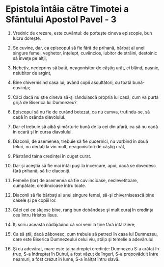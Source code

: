 # Epistola &#238;nt&#226;ia c&#259;tre Timotei a Sf&#226;ntului Apostol Pavel - 3

1. Vrednic de crezare, este cuvântul: de pofteşte cineva episcopie, bun lucru doreşte. 

2. Se cuvine, dar, ca episcopul să fie fără de prihană, bărbat al unei singure femei, veghetor, înţelept, cuviincios, iubitor de străini, destoinic să înveţe pe alţii, 

3. Nebeţiv, nedeprins să bată, neagonisitor de câştig urât, ci blând, paşnic, neiubitor de argint, 

4. Bine chivernisind casa lui, având copii ascultători, cu toată bună-cuviinţa; 

5. Căci dacă nu ştie cineva să-şi rânduiască propria lui casă, cum va purta grijă de Biserica lui Dumnezeu? 

6. Episcopul să nu fie de curând botezat, ca nu cumva, trufindu-se, să cadă în osânda diavolului. 

7. Dar el trebuie să aibă şi mărturie bună de la cei din afară, ca să nu cadă în ocară şi în cursa diavolului. 

8. Diaconii, de asemenea, trebuie să fie cucernici, nu vorbind în două feluri, nu dedaţi la vin mult, neagonisitori de câştig urât, 

9. Păstrând taina credinţei în cuget curat. 

10. Dar şi aceştia să fie mai întâi puşi la încercare, apoi, dacă se dovedesc fără prihană, să fie diaconiţi. 

11. Femeile (lor) de asemenea să fie cuviincioase, neclevetitoare, cumpătate, credincioase întru toate. 

12. Diaconii să fie bărbaţi ai unei singure femei, să-şi chivernisească bine casele şi pe copiii lor. 

13. Căci cei ce slujesc bine, rang bun dobândesc şi mult curaj în credinţa cea întru Hristos Iisus. 

14. Îţi scriu aceasta nădăjduind că voi veni la tine fără întârziere; 

15. Ca să ştii, dacă zăbovesc, cum trebuie să petreci în casa lui Dumnezeu, care este Biserica Dumnezeului celui viu, stâlp şi temelie a adevărului. 

16. Şi cu adevărat, mare este taina dreptei credinţe: Dumnezeu S-a arătat în trup, S-a îndreptat în Duhul, a fost văzut de îngeri, S-a propovăduit între neamuri, a fost crezut în lume, S-a înălţat întru slavă. 

